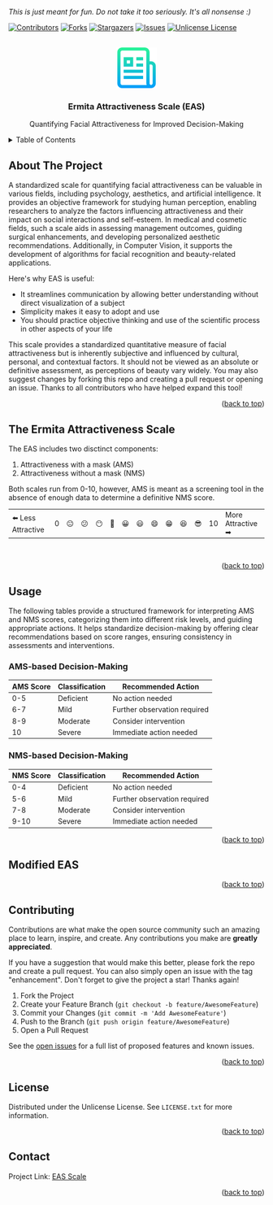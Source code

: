 *This is just meant for fun. Do not take it too seriously. It's all nonsense :)*
<a id="readme-top"></a>

[![Contributors][contributors-shield]][contributors-url]
[![Forks][forks-shield]][forks-url]
[![Stargazers][stars-shield]][stars-url]
[![Issues][issues-shield]][issues-url]
[![Unlicense License][license-shield]][license-url]

<!-- PROJECT LOGO -->
<br />
<div align="center">
  <a href="https://github.com/mfranco1/cms-nms">
    <img src="img/logo.png" alt="Logo" width="80" height="80">
  </a>

  <h3 align="center">Ermita Attractiveness Scale (EAS)</h3>
  <p align="center">
    Quantifying Facial Attractiveness for Improved Decision-Making
</div>

<!-- TABLE OF CONTENTS -->
<details>
  <summary>Table of Contents</summary>
  <ol>
    <li><a href="#about-the-project">About The Project</a></li>
    <li><a href="#the-ermita-attractiveness-scale">The Ermita Attractiveness Scale</a></li>
    <li><a href="#usage">Usage</a></li>
    <li><a href="#modified-eas">Modified EAS</a></li>
    <li><a href="#contributing">Contributing</a></li>
    <li><a href="#license">License</a></li>
    <li><a href="#contact">Contact</a></li>
  </ol>
</details>



<!-- ABOUT THE PROJECT -->
## About The Project

A standardized scale for quantifying facial attractiveness can be valuable in various fields, including psychology, aesthetics, and artificial intelligence. It provides an objective framework for studying human perception, enabling researchers to analyze the factors influencing attractiveness and their impact on social interactions and self-esteem. In medical and cosmetic fields, such a scale aids in assessing management outcomes, guiding surgical enhancements, and developing personalized aesthetic recommendations. Additionally, in Computer Vision, it supports the development of algorithms for facial recognition and beauty-related applications.

Here's why EAS is useful:

* It streamlines communication by allowing better understanding without direct visualization of a subject
* Simplicity makes it easy to adopt and use
* You should practice objective thinking and use of the scientific process in other aspects of your life

This scale provides a standardized quantitative measure of facial attractiveness but is inherently subjective and influenced by cultural, personal, and contextual factors. It should not be viewed as an absolute or definitive assessment, as perceptions of beauty vary widely. You may also suggest changes by forking this repo and creating a pull request or opening an issue. Thanks to all contributors who have helped expand this tool!

<p align="right">(<a href="#readme-top">back to top</a>)</p>

<!-- Explaining the Scale -->
## The Ermita Attractiveness Scale

The EAS includes two disctinct components:

1. Attractiveness with a mask (AMS)
2. Attractiveness without a mask (NMS)

Both scales run from 0-10, however, AMS is meant as a screening tool in the absence of enough data to determine a definitive NMS score.

<table>
  <tr>
    <td>⬅️ Less Attractive</td>
    <td>0</td>
    <td>😐</td>
    <td>😕</td>
    <td>😶</td>
    <td>🙂</td>
    <td>😀</td>
    <td>😃</td>
    <td>😄</td>
    <td>😁</td>
    <td>😆</td>
    <td>😎</td>
    <td>10</td>
    <td>More Attractive ➡</td>
  </tr>
</table>  ️  

<p align="right">(<a href="#readme-top">back to top</a>)</p>

<!-- USAGE EXAMPLES -->

## Usage

The following tables provide a structured framework for interpreting AMS and NMS scores, categorizing them into different risk levels, and guiding appropriate actions. It helps standardize decision-making by offering clear recommendations based on score ranges, ensuring consistency in assessments and interventions.

### AMS-based Decision-Making

| AMS Score | Classification       | Recommended Action          |
|-----------|----------------------|-----------------------------|
| 0-5       | Deficient | No action needed            |
| 6-7       | Mild      | Further observation required |
| 8-9       | Moderate  | Consider intervention       |
| 10      | Severe    | Immediate action needed     |

### NMS-based Decision-Making

| NMS Score | Classification       | Recommended Action          |
|-----------|----------------------|-----------------------------|
| 0-4       | Deficient | No action needed            |
| 5-6       | Mild      | Further observation required |
| 7-8       | Moderate  | Consider intervention       |
| 9-10      | Severe    | Immediate action needed     |

<p align="right">(<a href="#readme-top">back to top</a>)</p>

<!-- Modified EAS -->
## Modified EAS

<p align="right">(<a href="#readme-top">back to top</a>)</p>

<!-- CONTRIBUTING -->
## Contributing

Contributions are what make the open source community such an amazing place to learn, inspire, and create. Any contributions you make are **greatly appreciated**.

If you have a suggestion that would make this better, please fork the repo and create a pull request. You can also simply open an issue with the tag "enhancement".
Don't forget to give the project a star! Thanks again!

1. Fork the Project
2. Create your Feature Branch (`git checkout -b feature/AwesomeFeature`)
3. Commit your Changes (`git commit -m 'Add AwesomeFeature'`)
4. Push to the Branch (`git push origin feature/AwesomeFeature`)
5. Open a Pull Request

See the [open issues](https://github.com/mfranco1/cms-nms/issues) for a full list of proposed features and known issues.

<p align="right">(<a href="#readme-top">back to top</a>)</p>

<!-- LICENSE -->
## License

Distributed under the Unlicense License. See `LICENSE.txt` for more information.

<p align="right">(<a href="#readme-top">back to top</a>)</p>

<!-- CONTACT -->
## Contact

Project Link: [EAS Scale](https://github.com/mfranco1/cms-nms)

<p align="right">(<a href="#readme-top">back to top</a>)</p>

<!-- MARKDOWN LINKS & IMAGES -->
<!-- https://www.markdownguide.org/basic-syntax/#reference-style-links -->
[contributors-shield]: https://img.shields.io/github/contributors/mfranco1/cms-nms.svg?style=for-the-badge
[contributors-url]: https://github.com/mfranco1/cms-nms/graphs/contributors
[forks-shield]: https://img.shields.io/github/forks/mfranco1/cms-nms.svg?style=for-the-badge
[forks-url]: https://github.com/mfranco1/cms-nms/network/members
[stars-shield]: https://img.shields.io/github/stars/mfranco1/cms-nms.svg?style=for-the-badge
[stars-url]: https://github.com/mfranco1/cms-nms/stargazers
[issues-shield]: https://img.shields.io/github/issues/mfranco1/cms-nms.svg?style=for-the-badge
[issues-url]: https://github.com/mfranco1/cms-nms/issues
[license-shield]: https://img.shields.io/github/license/mfranco1/cms-nms.svg?style=for-the-badge
[license-url]: https://github.com/mfranco1/cms-nms/blob/master/LICENSE.txt
